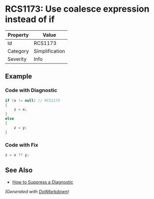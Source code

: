 # RCS1173: Use coalesce expression instead of if

| Property | Value          |
| -------- | -------------- |
| Id       | RCS1173        |
| Category | Simplification |
| Severity | Info           |

## Example

### Code with Diagnostic

```csharp
if (x != null) // RCS1173
{
    z = x;
}
else
{
    z = y;
}
```

### Code with Fix

```csharp
z = x ?? y;
```

## See Also

* [How to Suppress a Diagnostic](../HowToConfigureAnalyzers.md#how-to-suppress-a-diagnostic)


*\(Generated with [DotMarkdown](http://github.com/JosefPihrt/DotMarkdown)\)*
